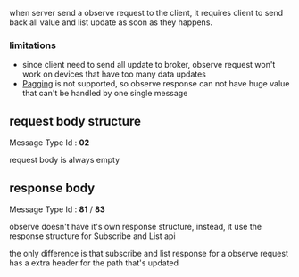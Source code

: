 when server send a observe request to the client, it requires client to send back all value and list update as soon as they happens.

### limitations

* since client need to send all update to broker, observe request won't work on devices that have too many data updates
* [Pagging](../protocol/pagging.md) is not supported, so observe response can not have huge value that can't be handled by one single message

## request body structure
Message Type Id : **02**

request body is always empty

## response body
Message Type Id : **81** / **83**

observe doesn't have it's own response structure, instead, it use the response structure for Subscribe and List api

the only difference is that subscribe and list response for a observe request has a extra header for the path that's updated


